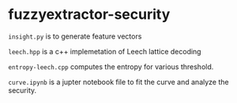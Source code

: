 # fuzzyextractor-security


``insight.py`` is to generate feature vectors

``leech.hpp`` is a c++ implemetation of Leech lattice decoding

``entropy-leech.cpp`` computes the entropy for various threshold.

``curve.ipynb`` is a jupter notebook file to fit the curve and analyze the security.
